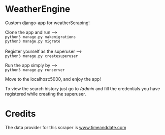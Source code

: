 # WeatherEngine
Custom django-app for weatherScraping!

Clone the app and run --> \
`python3 manage.py makemigrations`
\
`python3 manage.py migrate`
\
\
Register yourself as the superuser --> \
`python3 manage.py createsuperuser`

Run the app simply by --> \
`python3 manage.py runserver` 

Move to the localhost:5000, and enjoy the app! 


To view the search history just go to */admin* and fill the credentials you have registered while creating the superuser.

# Credits
The data provider for this scraper is www.timeanddate.com
